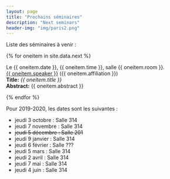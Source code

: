 ```yaml
---
layout: page
title: "Prochains séminaires"
description: "Next seminars"
header-img: "img/paris2.png"
---
```


Liste des séminaires à venir :


{% for oneitem in site.data.next %}
<p>
  Le {{ oneitem.date }}, {{ oneitem.time }}, salle {{ oneitem.room }}.<br/>
  <a href="{{ oneitem.url }}">{{ oneitem.speaker }}</a>  ({{ oneitem.affiliation }})<br/>
  <b>Title:</b> <i>{{ oneitem.title }}</i><br/>
  <b>Abstract:</b> {{ oneitem.abstract }}
  </p>
{% endfor %}


Pour 2019-2020, les dates sont les suivantes :

- jeudi 3 octobre : Salle 314
- jeudi 7 novembre : Salle 314
- ~~jeudi 5 décembre : Salle 201~~
- jeudi 9 janvier : Salle 314
- jeudi 6 février : Salle ???
- jeudi 5 mars : Salle 314
- jeudi 2 avril : Salle 314
- jeudi 7 mai : Salle 314
- jeudi 4 juin : Salle 314
